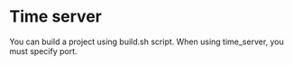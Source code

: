# Time server

You can build a project using build.sh script. When using time_server, you must specify port. 

